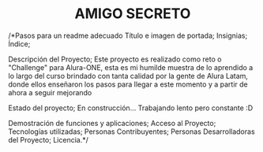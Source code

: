 <h1 align="center"> AMIGO SECRETO </h1>


/*Pasos para un readme adecuado
Título e imagen de portada;
Insignias;
Índice;

Descripción del Proyecto;
    Este proyecto es realizado como reto o "Challenge" para Alura-ONE, esta es mi humilde muestra de lo aprendido a lo largo del curso brindado con tanta calidad por la gente de Alura Latam, donde ellos enseñaron los pasos para llegar a este momento y a partir de ahora a seguir mejorando

Estado del proyecto;
En construcción... Trabajando lento pero constante :D

Demostración de funciones y aplicaciones;
Acceso al Proyecto;
Tecnologías utilizadas;
Personas Contribuyentes;
Personas Desarrolladoras del Proyecto;
Licencia.*/